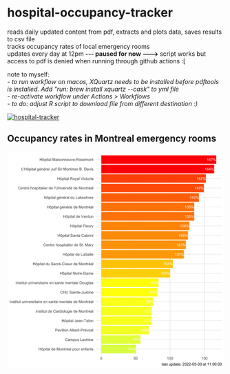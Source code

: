 # hospital-occupancy-tracker
reads daily updated content from pdf, extracts and plots data, saves results to csv file
<br>
tracks occupancy rates of local emergency rooms
<br>
updates every day at 12pm <b>--- paused for now ---> </b>script works but access to pdf is denied when running through github actions :[
<p>
note to myself:<br>
<i>
- to run workflow on macos, XQuartz needs to be installed before pdftools is installed. 
Add "run: brew install xquartz --cask" to yml file
<br>
- re-activate workflow under Actions > Workflows
<br>
- to do: adjust R script to download file from different destination :) 
</i>

[![hospital-tracker](https://github.com/jlomako/hospital-occupancy-tracker/actions/workflows/main.yml/badge.svg)](https://github.com/jlomako/hospital-occupancy-tracker/actions/workflows/main.yml)


## Occupancy rates in Montreal emergency rooms
<img src = "img/today.png" width=800 />

